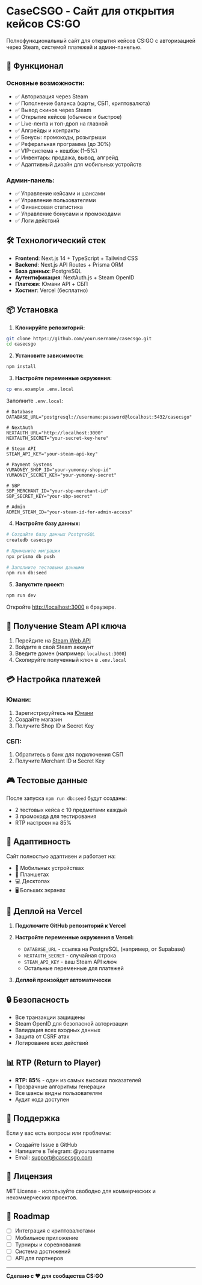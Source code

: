 # CaseCSGO - Сайт для открытия кейсов CS:GO

Полнофункциональный сайт для открытия кейсов CS:GO с авторизацией через Steam, системой платежей и админ-панелью.

## 🚀 Функционал

### Основные возможности:
- ✅ Авторизация через Steam
- ✅ Пополнение баланса (карты, СБП, криптовалюта)
- ✅ Вывод скинов через Steam
- ✅ Открытие кейсов (обычное и быстрое)
- ✅ Live-лента и топ-дроп на главной
- ✅ Апгрейды и контракты
- ✅ Бонусы: промокоды, розыгрыши
- ✅ Реферальная программа (до 30%)
- ✅ VIP-система + кешбэк (1–5%)
- ✅ Инвентарь: продажа, вывод, апгрейд
- ✅ Адаптивный дизайн для мобильных устройств

### Админ-панель:
- ✅ Управление кейсами и шансами
- ✅ Управление пользователями
- ✅ Финансовая статистика
- ✅ Управление бонусами и промокодами
- ✅ Логи действий

## 🛠 Технологический стек

- **Frontend**: Next.js 14 + TypeScript + Tailwind CSS
- **Backend**: Next.js API Routes + Prisma ORM
- **База данных**: PostgreSQL
- **Аутентификация**: NextAuth.js + Steam OpenID
- **Платежи**: Юмани API + СБП
- **Хостинг**: Vercel (бесплатно)

## 📦 Установка

1. **Клонируйте репозиторий:**
```bash
git clone https://github.com/yourusername/casecsgo.git
cd casecsgo
```

2. **Установите зависимости:**
```bash
npm install
```

3. **Настройте переменные окружения:**
```bash
cp env.example .env.local
```

Заполните `.env.local`:
```env
# Database
DATABASE_URL="postgresql://username:password@localhost:5432/casecsgo"

# NextAuth
NEXTAUTH_URL="http://localhost:3000"
NEXTAUTH_SECRET="your-secret-key-here"

# Steam API
STEAM_API_KEY="your-steam-api-key"

# Payment Systems
YUMAONEY_SHOP_ID="your-yumoney-shop-id"
YUMAONEY_SECRET_KEY="your-yumoney-secret"

# SBP
SBP_MERCHANT_ID="your-sbp-merchant-id"
SBP_SECRET_KEY="your-sbp-secret"

# Admin
ADMIN_STEAM_ID="your-steam-id-for-admin-access"
```

4. **Настройте базу данных:**
```bash
# Создайте базу данных PostgreSQL
createdb casecsgo

# Примените миграции
npx prisma db push

# Заполните тестовыми данными
npm run db:seed
```

5. **Запустите проект:**
```bash
npm run dev
```

Откройте [http://localhost:3000](http://localhost:3000) в браузере.

## 🔧 Получение Steam API ключа

1. Перейдите на [Steam Web API](https://steamcommunity.com/dev/apikey)
2. Войдите в свой Steam аккаунт
3. Введите домен (например: `localhost:3000`)
4. Скопируйте полученный ключ в `.env.local`

## 💳 Настройка платежей

### Юмани:
1. Зарегистрируйтесь на [Юмани](https://yoomoney.ru/)
2. Создайте магазин
3. Получите Shop ID и Secret Key

### СБП:
1. Обратитесь в банк для подключения СБП
2. Получите Merchant ID и Secret Key

## 🎮 Тестовые данные

После запуска `npm run db:seed` будут созданы:
- 2 тестовых кейса с 10 предметами каждый
- 3 промокода для тестирования
- RTP настроен на 85%

## 📱 Адаптивность

Сайт полностью адаптивен и работает на:
- 📱 Мобильных устройствах
- 📱 Планшетах
- 💻 Десктопах
- 🖥 Больших экранах

## 🚀 Деплой на Vercel

1. **Подключите GitHub репозиторий к Vercel**
2. **Настройте переменные окружения в Vercel:**
   - `DATABASE_URL` - ссылка на PostgreSQL (например, от Supabase)
   - `NEXTAUTH_SECRET` - случайная строка
   - `STEAM_API_KEY` - ваш Steam API ключ
   - Остальные переменные для платежей

3. **Деплой произойдет автоматически**

## 🔒 Безопасность

- Все транзакции защищены
- Steam OpenID для безопасной авторизации
- Валидация всех входных данных
- Защита от CSRF атак
- Логирование всех действий

## 📊 RTP (Return to Player)

- **RTP: 85%** - один из самых высоких показателей
- Прозрачные алгоритмы генерации
- Все шансы видны пользователям
- Аудит кода доступен

## 🤝 Поддержка

Если у вас есть вопросы или проблемы:
- Создайте Issue в GitHub
- Напишите в Telegram: @yourusername
- Email: support@casecsgo.com

## 📄 Лицензия

MIT License - используйте свободно для коммерческих и некоммерческих проектов.

## 🎯 Roadmap

- [ ] Интеграция с криптовалютами
- [ ] Мобильное приложение
- [ ] Турниры и соревнования
- [ ] Система достижений
- [ ] API для партнеров

---

**Сделано с ❤️ для сообщества CS:GO**